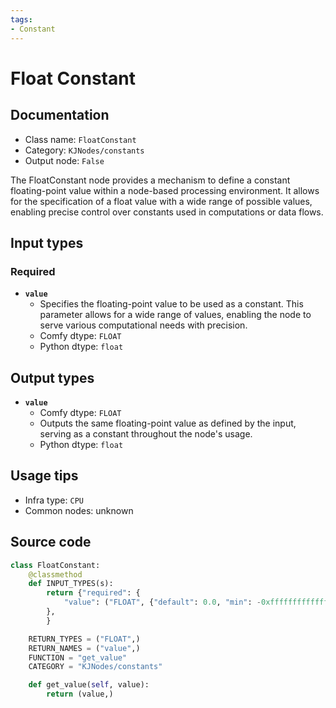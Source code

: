 ```yaml
---
tags:
- Constant
---
```


# Float Constant
## Documentation
- Class name: `FloatConstant`
- Category: `KJNodes/constants`
- Output node: `False`

The FloatConstant node provides a mechanism to define a constant floating-point value within a node-based processing environment. It allows for the specification of a float value with a wide range of possible values, enabling precise control over constants used in computations or data flows.
## Input types
### Required
- **`value`**
    - Specifies the floating-point value to be used as a constant. This parameter allows for a wide range of values, enabling the node to serve various computational needs with precision.
    - Comfy dtype: `FLOAT`
    - Python dtype: `float`
## Output types
- **`value`**
    - Comfy dtype: `FLOAT`
    - Outputs the same floating-point value as defined by the input, serving as a constant throughout the node's usage.
    - Python dtype: `float`
## Usage tips
- Infra type: `CPU`
- Common nodes: unknown


## Source code
```python
class FloatConstant:
    @classmethod
    def INPUT_TYPES(s):
        return {"required": {
            "value": ("FLOAT", {"default": 0.0, "min": -0xffffffffffffffff, "max": 0xffffffffffffffff, "step": 0.001}),
        },
        }

    RETURN_TYPES = ("FLOAT",)
    RETURN_NAMES = ("value",)
    FUNCTION = "get_value"
    CATEGORY = "KJNodes/constants"

    def get_value(self, value):
        return (value,)

```
